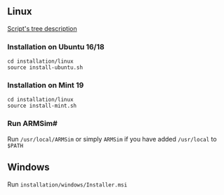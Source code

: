 ## Linux

[Script's tree description](./linux-installer-script-tree.md)

### Installation on Ubuntu 16/18

```
cd installation/linux
source install-ubuntu.sh
```

### Installation on Mint 19

```
cd installation/linux
source install-mint.sh
```

### Run ARMSim#

Run `/usr/local/ARMSim` or simply `ARMSim` if you have added `/usr/local` to `$PATH`

## Windows

Run `installation/windows/Installer.msi`

